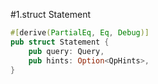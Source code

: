 #1.struct Statement

```rust
#[derive(PartialEq, Eq, Debug)]
pub struct Statement {
    pub query: Query,
    pub hints: Option<QpHints>,
}

```